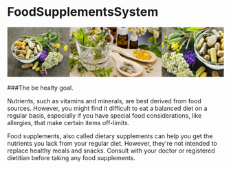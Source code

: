 # FoodSupplementsSystem

![Cover photo](./Ideas/Images/all-main.jpg) 

###The be healty goal.

Nutrients, such as vitamins and minerals, are best derived from food sources. However, you might find it difficult to eat a balanced diet on a regular basis, especially if you have special food considerations, like allergies, that make certain items off-limits. 

Food supplements, also called dietary supplements can help you get the nutrients you lack from your regular diet. However, they're not intended to replace healthy meals and snacks. Consult with your doctor or registered dietitian before taking any food supplements.